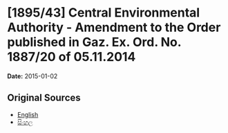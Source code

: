 # [1895/43] Central Environmental Authority - Amendment to the Order published in Gaz. Ex. Ord. No. 1887/20 of 05.11.2014

**Date:** 2015-01-02

## Original Sources

- [English](https://documents.gov.lk/view/extra-gazettes/2015/1/1895-43_E.pdf)
- [සිංහල](https://documents.gov.lk/view/extra-gazettes/2015/1/1895-43_S.pdf)
